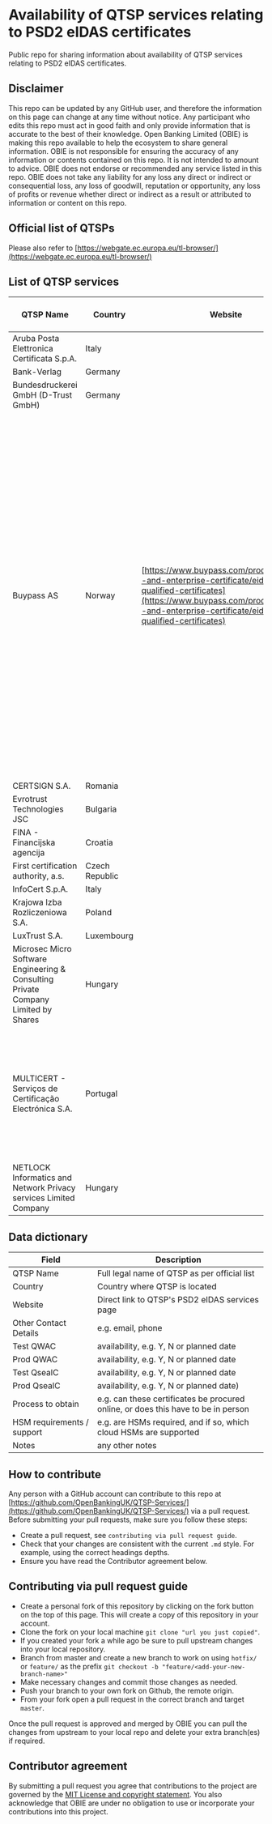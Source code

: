 # Availability of QTSP services relating to PSD2 eIDAS certificates
Public repo for sharing information about availability of QTSP services relating to PSD2 eIDAS certificates.

## Disclaimer

This repo can be updated by any GitHub user, and therefore the information on this page can change at any time without notice. Any participant who edits this repo must act in good faith and only provide information that is accurate to the best of their knowledge. Open Banking Limited (OBIE) is making this repo available to help the ecosystem to share general information. OBIE is not responsible for ensuring the accuracy of any information or contents contained on this repo. It is not intended to amount to advice. OBIE does not endorse or recommended any service listed in this repo. OBIE does not take any liability for any loss any direct or indirect or consequential loss, any loss of goodwill, reputation or opportunity, any loss of profits or revenue  whether direct or indirect as a result or attributed to information or content on this repo.

## Official list of QTSPs

Please also refer to [https://webgate.ec.europa.eu/tl-browser/](https://webgate.ec.europa.eu/tl-browser/)

## List of QTSP services

| QTSP Name | Country | Website | Other Contact Details | Test QWAC | Prod QWAC | Test QsealC | Prod QsealC | Process to obtain | HSM requirements / support | Notes |
|--------------|-----------------|-----------------------------------------------|------------------------|--------------------------------|------------------------|--------------------------------|-----------------------------------------------------------------------------------------------------------|----------------------------------------------------------------------|------------------------------------------|-|
| Aruba Posta Elettronica Certificata S.p.A. | Italy |||||||||||
| Bank-Verlag | Germany |||||||||||
| Bundesdruckerei GmbH (D-Trust GmbH) | Germany |||||||||||
| Buypass AS | Norway | [https://www.buypass.com/products/eseal--and-enterprise-certificate/eidas-qualified-certificates](https://www.buypass.com/products/eseal--and-enterprise-certificate/eidas-qualified-certificates) | support@buypass.com | Y | Aiming to begin issuing in May/June 2019 | Y | Aiming to begin issuing in May/June 2019 | *Test*: Fill in a form, generate a CSR and return. Certs delivered by email. *Production*: Fill form, generate CSR, and verify identity. In the Nordics the delivery and ID check are done by the national post. Working on similar solutions for other parts of Europe.  By the end of this year hope to have a certified video solution for the ID check. | QSealC does not require a HSM/SmartCard for storing the certificate.  You are free to use AWS or any other cloud services.   | |
| CERTSIGN S.A. | Romania |||||||||||
| Evrotrust Technologies JSC | Bulgaria |||||||||||
| FINA - Financijska agencija | Croatia |||||||||||
| First certification authority, a.s. | Czech Republic |||||||||||
| InfoCert S.p.A. | Italy |||||||||||
| Krajowa Izba Rozliczeniowa S.A. | Poland |||||||||||
| LuxTrust S.A. | Luxembourg |||||||||||
| Microsec Micro Software Engineering & Consulting Private Company Limited by Shares | Hungary |||||||||||
| MULTICERT - Serviços de Certificação Electrónica S.A. | Portugal ||psd2@multicert.com|Y|Pending update of ETSI TS 119 495|Y|Pending update of ETSI TS 119 495|Options for F2F validation: (1) in person; (2) notarized with Hague Apostille; (3) “home delivery” at request; (4) “PSD2 workshops”|HSMs are not required. QSealC is issued without QcSSCD QcStatement.|Test certificates include OCSP and CRL services.||
| NETLOCK Informatics and Network Privacy services Limited Company | Hungary |||||||||||





## Data dictionary

| Field | Description |
| ----- | ----------- |
| QTSP Name | Full legal name of QTSP as per official list |
| Country | Country where QTSP is located |
| Website | Direct link to QTSP's PSD2 eIDAS services page |
| Other Contact Details | e.g. email, phone |
| Test QWAC | availability, e.g. Y, N or planned date |
| Prod QWAC | availability, e.g. Y, N or planned date |
| Test QsealC | availability, e.g. Y, N or planned date |
| Prod QsealC | availability, e.g. Y, N or planned date) |
| Process to obtain | e.g. can these certificates be procured online, or does this have to be in person | 
| HSM requirements / support | e.g. are HSMs required, and if so, which cloud HSMs are supported |
| Notes | any other notes |

## How to contribute

Any person with a GitHub account can contribute to this repo at [https://github.com/OpenBankingUK/QTSP-Services/](https://github.com/OpenBankingUK/QTSP-Services/) via a pull request. Before submitting your pull requests, make sure you follow these steps:

* Create a pull request, see `contributing via pull request guide`.
* Check that your changes are consistent with the current `.md` style. For example, using the correct headings depths.
* Ensure you have read the Contributor agreement below.

## Contributing via pull request guide

* Create a personal fork of this repository by clicking on the fork button on the top of this page. This will create a copy of this repository in your account.
* Clone the fork on your local machine `git clone "url you just copied"`.
* If you created your fork a while ago be sure to pull upstream changes into your local repository.
* Branch from master and create a new branch to work on using `hotfix/` or `feature/` as the prefix `git checkout -b "feature/<add-your-new-branch-name>"`
* Make necessary changes and commit those changes as needed.
* Push your branch to your own fork on Github, the remote origin.
* From your fork open a pull request in the correct branch and target `master`.

Once the pull request is approved and merged by OBIE you can pull the changes from upstream to your local repo and delete your extra branch(es) if required.

## Contributor agreement

By submitting a pull request you agree that contributions to the project are governed by the [MIT License and copyright statement](https://www.openbanking.org.uk/open-licence/). You also acknowledge that OBIE are under no obligation to use or incorporate your contributions into this project.
